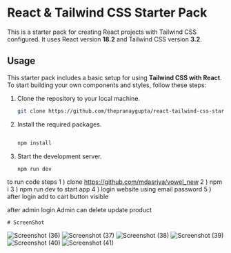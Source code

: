 # React & Tailwind CSS Starter Pack

This is a starter pack for creating React projects with Tailwind CSS configured. It uses React version **18.2** and Tailwind CSS version **3.2**.

## Usage

This starter pack includes a basic setup for using **Tailwind CSS with React**. To start building your own components and styles, follow these steps:

1. Clone the repository to your local machine.
    ```sh
    git clone https://github.com/thepranaygupta/react-tailwind-css-starter-pack.git
    ```

1. Install the required packages.
    ```sh
   
    npm install
    ```

1. Start the development server.
    ```sh
    npm run dev
    ```

to run code steps
  1 ) clone https://github.com/mdasriya/vowel_new
  2 ) npm i 
  3 ) npm run dev  to start app 
  4 ) login website using email password
  5 ) after login add to cart button visible 
 
 after admin login Admin can delete update product 
    
    # ScreenShot
![Screenshot (36)](https://github.com/mdasriya/vowel_new/assets/110367868/a10ed113-5d01-4fc4-8529-8ff6bb80fd05)
![Screenshot (37)](https://github.com/mdasriya/vowel_new/assets/110367868/ee6b9d07-0510-4b28-9157-2107a80bd00c)
![Screenshot (38)](https://github.com/mdasriya/vowel_new/assets/110367868/9df0611f-b282-4d2b-a55b-3f052ebd54f4)
![Screenshot (39)](https://github.com/mdasriya/vowel_new/assets/110367868/31ccae37-9762-4ca9-9f61-f1ee571e2e09)
![Screenshot (40)](https://github.com/mdasriya/vowel_new/assets/110367868/6004f46f-6642-4d05-8aeb-4036edfdcdb1)
![Screenshot (41)](https://github.com/mdasriya/vowel_new/assets/110367868/748f9b6d-baf7-4dd3-9363-991948ade065)
